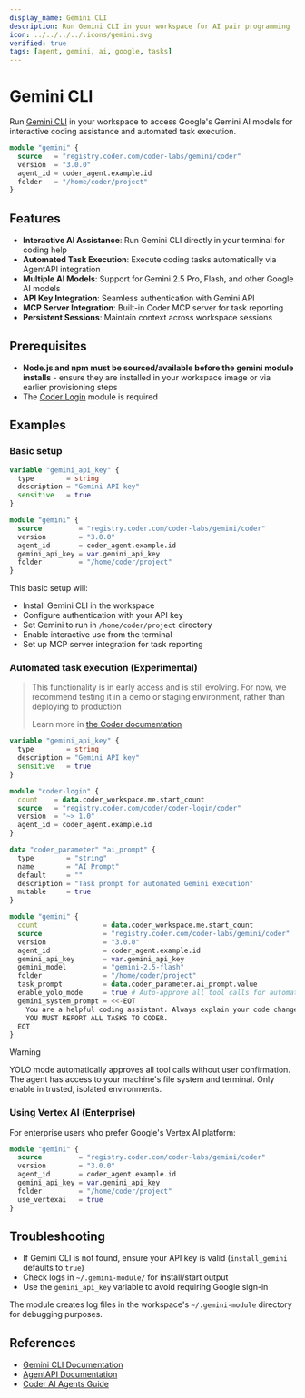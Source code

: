 ```yaml
---
display_name: Gemini CLI
description: Run Gemini CLI in your workspace for AI pair programming
icon: ../../../../.icons/gemini.svg
verified: true
tags: [agent, gemini, ai, google, tasks]
---
```


# Gemini CLI

Run [Gemini CLI](https://github.com/google-gemini/gemini-cli) in your workspace to access Google's Gemini AI models for interactive coding assistance and automated task execution.

```tf
module "gemini" {
  source   = "registry.coder.com/coder-labs/gemini/coder"
  version  = "3.0.0"
  agent_id = coder_agent.example.id
  folder   = "/home/coder/project"
}
```

## Features

- **Interactive AI Assistance**: Run Gemini CLI directly in your terminal for coding help
- **Automated Task Execution**: Execute coding tasks automatically via AgentAPI integration
- **Multiple AI Models**: Support for Gemini 2.5 Pro, Flash, and other Google AI models
- **API Key Integration**: Seamless authentication with Gemini API
- **MCP Server Integration**: Built-in Coder MCP server for task reporting
- **Persistent Sessions**: Maintain context across workspace sessions

## Prerequisites

- **Node.js and npm must be sourced/available before the gemini module installs** - ensure they are installed in your workspace image or via earlier provisioning steps
- The [Coder Login](https://registry.coder.com/modules/coder/coder-login) module is required

## Examples

### Basic setup

```tf
variable "gemini_api_key" {
  type        = string
  description = "Gemini API key"
  sensitive   = true
}

module "gemini" {
  source         = "registry.coder.com/coder-labs/gemini/coder"
  version        = "3.0.0"
  agent_id       = coder_agent.example.id
  gemini_api_key = var.gemini_api_key
  folder         = "/home/coder/project"
}
```

This basic setup will:

- Install Gemini CLI in the workspace
- Configure authentication with your API key
- Set Gemini to run in `/home/coder/project` directory
- Enable interactive use from the terminal
- Set up MCP server integration for task reporting

### Automated task execution (Experimental)

> This functionality is in early access and is still evolving.
> For now, we recommend testing it in a demo or staging environment,
> rather than deploying to production
>
> Learn more in [the Coder documentation](https://coder.com/docs/ai-coder)

```tf
variable "gemini_api_key" {
  type        = string
  description = "Gemini API key"
  sensitive   = true
}

module "coder-login" {
  count    = data.coder_workspace.me.start_count
  source   = "registry.coder.com/coder/coder-login/coder"
  version  = "~> 1.0"
  agent_id = coder_agent.example.id
}

data "coder_parameter" "ai_prompt" {
  type        = "string"
  name        = "AI Prompt"
  default     = ""
  description = "Task prompt for automated Gemini execution"
  mutable     = true
}

module "gemini" {
  count                = data.coder_workspace.me.start_count
  source               = "registry.coder.com/coder-labs/gemini/coder"
  version              = "3.0.0"
  agent_id             = coder_agent.example.id
  gemini_api_key       = var.gemini_api_key
  gemini_model         = "gemini-2.5-flash"
  folder               = "/home/coder/project"
  task_prompt          = data.coder_parameter.ai_prompt.value
  enable_yolo_mode     = true # Auto-approve all tool calls for automation
  gemini_system_prompt = <<-EOT
    You are a helpful coding assistant. Always explain your code changes clearly.
    YOU MUST REPORT ALL TASKS TO CODER.
  EOT
}
```

> [!WARNING]
> YOLO mode automatically approves all tool calls without user confirmation. The agent has access to your machine's file system and terminal. Only enable in trusted, isolated environments.

### Using Vertex AI (Enterprise)

For enterprise users who prefer Google's Vertex AI platform:

```tf
module "gemini" {
  source         = "registry.coder.com/coder-labs/gemini/coder"
  version        = "3.0.0"
  agent_id       = coder_agent.example.id
  gemini_api_key = var.gemini_api_key
  folder         = "/home/coder/project"
  use_vertexai   = true
}
```

## Troubleshooting

- If Gemini CLI is not found, ensure your API key is valid (`install_gemini` defaults to `true`)
- Check logs in `~/.gemini-module/` for install/start output
- Use the `gemini_api_key` variable to avoid requiring Google sign-in

The module creates log files in the workspace's `~/.gemini-module` directory for debugging purposes.

## References

- [Gemini CLI Documentation](https://github.com/google-gemini/gemini-cli/blob/main/docs/index.md)
- [AgentAPI Documentation](https://github.com/coder/agentapi)
- [Coder AI Agents Guide](https://coder.com/docs/ai-coder)
